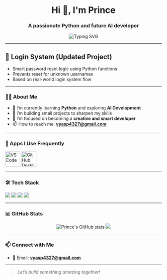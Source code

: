 <h1 align="center">Hi 👋, I'm Prince</h1>
<h3 align="center">A passionate Python and future AI developer</h3>

<p align="center">
  <img src="https://readme-typing-svg.demolab.com?font=Fira+Code&duration=3000&pause=1000&color=00F7FF&center=true&width=440&lines=Python+Enthusiast;Learning+AI+Development;Loves+Building+Cool+Projects" alt="Typing SVG" />
</p>

---

## 🔐 Login System (Updated Project)
- Smart password reset logic using Python functions
- Prevents reset for unknown usernames
- Based on real-world login system flow

---

### 🧑‍💻 About Me

- 🔭 I’m currently learning **Python** and exploring **AI Development**
- 👯 I’m building small projects to sharpen my skills
- 🌱 I’m focused on becoming a **creative and smart developer**
- 📫 How to reach me: **vyasp4327@gmail.com**

---

### 🧰 Apps I Use Frequently

<p align="left">
  <img src="https://github.com/Prince3082/Prince3082/assets/160976229/2c7becc7-690a-4191-8cb1-b7efc84a0a9a" alt="VS Code" width="48" />
  <img src="https://github.com/Prince3082/Prince3082/assets/160976229/7e1d7451-263e-4745-b94f-8e313e55e1a5" alt="GitHub Desktop" width="48" />
</p>

---

### 🛠️ Tech Stack

<p align="left">
  <img src="https://img.shields.io/badge/-Python-3776AB?style=for-the-badge&logo=python&logoColor=white" />
  <img src="https://img.shields.io/badge/-Git-F05032?style=for-the-badge&logo=git&logoColor=white" />
  <img src="https://img.shields.io/badge/-VSCode-007ACC?style=for-the-badge&logo=visual-studio-code&logoColor=white" />
  <img src="https://img.shields.io/badge/-Windows-0078D6?style=for-the-badge&logo=windows&logoColor=white" />
</p>

---

### 📊 GitHub Stats

<p align="center">
  <img src="https://github-readme-stats.vercel.app/api?username=Prince3082&show_icons=true&theme=tokyonight" alt="Prince's GitHub stats" />
  <img src="https://github-readme-streak-stats.herokuapp.com/?user=Prince3082&theme=tokyonight" />
</p>

---

### 📫 Connect with Me

- 📧 Email: **vyasp4327@gmail.com**

---

> *Let’s build something amazing together!*
